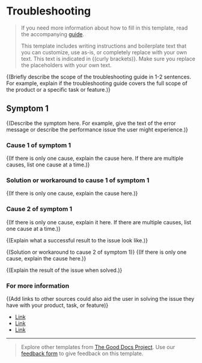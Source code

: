# Troubleshooting

> If you need more information about how to fill in this template, read the accompanying [guide](https://gitlab.com/tgdp/templates/-/blob/v1.2.0/troubleshooting/guide_troubleshooting.md).
>
> This template includes writing instructions and boilerplate text that you can customize, use as-is, or completely replace with your own text. This text is indicated in {(curly brackets)}. Make sure you replace the placeholders with your own text.

{(Briefly describe the scope of the troubleshooting guide in 1-2 sentences. For example, explain if the troubleshooting guide covers the full scope of the product or a specific task or feature.)}

## Symptom 1

{(Describe the symptom here. For example, give the text of the error message or describe the performance issue the user might experience.)}

### Cause 1 of symptom 1

{(If there is only one cause, explain the cause here. If there are multiple causes, list one cause at a time.)}

### Solution or workaround to cause 1 of symptom 1

{(If there is only one cause, explain the cause here.)}

### Cause 2 of symptom 1

{(If there is only one cause, explain it here. If there are multiple causes, list one cause at a time.)}

{(Explain what a successful result to the issue look like.)}

{(Solution or workaround to cause 2 of symptom 1)}
{(If there is only one cause, explain the cause here.)}

{(Explain the result of the issue when solved.)}

### For more information

{(Add links to other sources could also aid the user in solving the issue they have with your product, task, or feature)}

* [Link](https://example.com/article1.html)
* [Link](https://example.com/article2.html)
* [Link](https://example.com/article3.html)

---

> Explore other templates from [The Good Docs Project](https://thegooddocsproject.dev/). Use our [feedback form](https://thegooddocsproject.dev/feedback/?template=Troubleshooting%20template) to give feedback on this template.
